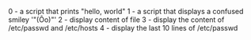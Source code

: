 0 - a script that prints "hello, world"
1 - a script that displays a confused smiley '"(Ôo)"\'
2 - display content of file 
3 - display the content of /etc/passwd and /etc/hosts
4 - display the last 10 lines of /etc/passwd

